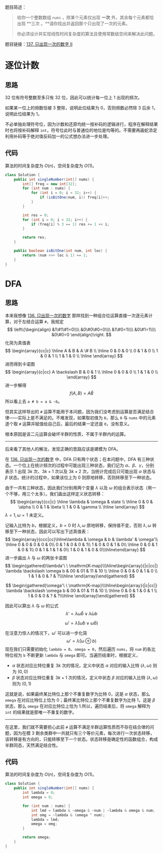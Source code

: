 题目简述：

> 给你一个整数数组 `nums` ，除某个元素仅出现 **一次** 外，其余每个元素都恰出现 **三次 。**请你找出并返回那个只出现了一次的元素。
>
> 你必须设计并实现线性时间复杂度的算法且使用常数级空间来解决此问题。

题目链接：[137. 只出现一次的数字 II](https://leetcode.cn/problems/single-number-ii/)

# 逐位计数

## 思路

32 位有符号整数至多只有 32 位，因此可以统计每一位上 1 出现的频次。

如果某一位上的频数恰被 3 整除，说明此位结果为 0，否则频数必然除 3 后余 1，说明此位结果为 1。

不必单独处理符号位，因为计数和还原均统一按补码的逻辑进行，程序在解释结果时也将按补码解释 `int`，符号位此时与普通位的地位是均等的。不需要再画蛇添足利用补码等于绝对值反码加一的公式想办法进一步处理。

## 代码

算法的时间复杂度为 $O(n)$，空间复杂度为 $O(1)$。

```java
class Solution {
    public int singleNumber(int[] nums) {
        int[] freq = new int[32];
        for (int num : nums) {
            for (int i = 0; i < 32; i++) {
                if (isBitOne(num, i)) freq[i]++;
            }
        }

        int res = 0;
        for (int i = 0; i < 32; i++) {
            if (freq[i] % 3 == 1) res += 1 << i;
        }

        return res;
    }

    public boolean isBitOne(int num, int loc) {
        return (num >>> loc & 1) == 1;
    }
}
```

# DFA

## 思路

本来我想像 [136. 只出现一次的数字](https://leetcode.cn/problems/single-number/) 那样找到一种组合位运算直接一次逐元素计算，对于左结合运算 `#`，我规定
$$
\left\{\begin{align}
&1\#1\#1=0\\\\
&0\#0\#0=0\\\\
&1\#0=1\\\\
&0\#1=1\\\\
&0\#0=0
\end{align}\right.
$$
化简为真值表
$$
\begin{array}{cc|c}
\hline
A & B & A \# B \\
\hline
0 & 0 & 0 \\
0 & 1 & 0 \\
1 & 0 & 1 \\
1 & 1 & 0 \\
\hline
\end{array}
$$
进而得到卡诺图
$$
\begin{array}{c|cc}
A \backslash B & 0 & 1 \\
\hline
0 & 0 & 0 \\
1 & 1 & 0 \\
\end{array}
$$
进一步解得
$$
f(A,B)=A\bar{B}
$$
所以看上去 `a # b = a & ~b`。

但其实这样导出的 `#` 运算不能用于本问题，因为我们没考虑到运算是否满足结合律——实际上是不满足的。不难发现，如果取初值为 `0`，那么 `0` 与 `nums` 中的元素逐个取 `#` 运算并赋值给自己后，最后的结果一定还是 `0`，没有意义。

根本原因是该二元运算会破坏半群的性质，不属于半群内的运算。

---

后来看了其他人的解法，发现正确的思路应该是建模为 DFA。

在 [136. 只出现一次的数字](https://leetcode.cn/problems/single-number/) 中，DFA 只有两个状态；在本问题中，DFA 有三种状态。一个位上在统计频次的过程中可能出现三种状态，我们记为 $\alpha$、$\beta$、$\gamma$，分别表示 1 出现 $3k$ 次、$3k+1$ 次以及 $3k+2$ 次，当统计完成后只可能出现 $\alpha$ 状态与 $\beta$ 状态。统计的过程中，如果该位上为 0 则原地转移，否则转移至下一种状态。

由于一共有三种状态，因此我们分别用两个变量 $\lambda$ 以及 $\omega$ 的组合表示状态（用一个不够，用三个太多）。我们画出这样定义状态转移：
$$
\begin{array}{cc|c}
\hline
\lambda & \omega & state \\
\hline
0 & 0 & \alpha \\
0 & 1 & \beta \\
1 & 0 & \gamma \\
\hline
\end{array}
$$
$\lambda=1,\omega=1$ 未定义。

记输入比特为 $b$，根据定义，$b=0$ 时 $\lambda,\omega$ 原地转移，保持值不变，否则 $\lambda,\omega$ 转移至下一种状态，因此可以写出下述真值表：
$$
\begin{array}{ccc|cc}\hline\lambda & \omega & b & \lambda' & \omega'\\ \hline 0 & 0 & 0 & 0 & 0\\ 0 & 1 & 0 & 0 & 1\\ 1 & 0 & 0 & 1 & 0\\ \hline 0 & 0 & 1 & 0 & 1\\ 0 & 1 & 1 & 1 & 0\\ 1 & 0 & 1 & 0 & 0\\\hline\end{array}
$$
进一步画出 $\lambda$ 与 $\omega$ 的两张卡诺图
$$
\begin{gathered}\lambda'\ \ \mathrm{K-map}\\\hline\begin{array}{|c|cc|}
\lambda \backslash \omega b & 00 & 01 & 11 & 10 \\
\hline
0 & 0 & 0 & 1 & 0 \\
1 & 1 & 0 & ? & ?\\\hline
\end{array}\end{gathered}
$$

$$
\begin{gathered}\omega'\ \ \mathrm{K-map}\\\hline\begin{array}{|c|cc|}
\lambda \backslash \omega b & 00 & 01 & 11 & 10 \\
\hline
0 & 0 & 1 & 0 & 1 \\
1 & 0 & 0 & ? & ?\\\hline
\end{array}\end{gathered}
$$

因此可以算出 $\lambda$ 与 $\omega$ 的公式
$$
\lambda'=\lambda\bar{\omega}\bar{b}\lor\bar{\lambda}\omega b
$$

$$
\omega'=\bar{\lambda}(\bar{\omega}b\lor\omega\bar{b})
$$

在注意力惊人的情况下，$\omega'$ 可以进一步化简
$$
\omega'=\bar{\lambda}(\omega\oplus b)
$$
现在我们只需要初始化 `lambda = 0`、`omega = 0`，然后遍历 `nums`，将 `num` 的各比特位视为 `b` 不断更新 `lambda` 与 `omega` 即可。当遍历结束时，根据定义，

- $\alpha$ 状态对应比特位重复 $3k$ 次的情况，定义中状态 $\alpha$ 对应的输入比特 $(\lambda,\omega)$ 则为 $(0,0)$
- $\beta$ 状态对应比特位重复 $3k+1$ 次的情况，定义中状态 $\beta$ 对应的输入比特 $(\lambda,\omega)$ 则为 $(0,1)$

这就是说，如果最终某比特位上那个不重复数字为比特 0，这是 $\alpha$ 状态，那么 `omega` 在对应比特位上恰为 0；最终某比特位上那个不重复数字为比特 1，这是 $\beta$ 状态，那么 `omega` 在对应比特位上恰为 1.所以，遍历结束后，将 `omega` 解释为 `int` 的结果就是那唯一不重复的数字。

---

在这里，我们就不需要担心此前 `#` 运算不满足半群运算性质而不存在结合律的问题，因为在模 3 剩余类群中一共就只有三个等价元素，每次进行一次状态转移，该转移是有方向的，只能转移至下一个状态。状态转移是确定性的函数组合，构成半群同态，天然满足结合性。

## 代码

算法的时间复杂度为 $O(n)$，空间复杂度为 $O(1)$。

```java
class Solution {
    public int singleNumber(int[] nums) {
        int lambda = 0;
        int omega = 0;

        for (int num : nums) {
            int lmd = lambda & ~omega & ~num | ~lambda & omega & num;
            int omg = ~lambda & (omega ^ num);
            lambda = lmd;
            omega = omg;
        }

        return omega;
    }
}
```

